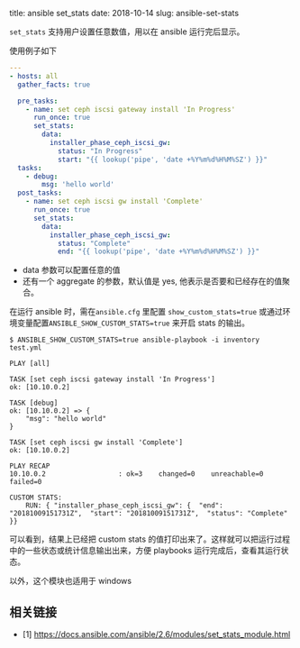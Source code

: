 title: ansible set_stats
date: 2018-10-14
slug: ansible-set-stats

`set_stats` 支持用户设置任意数值，用以在 ansible 运行完后显示。

使用例子如下


```YAML
---
- hosts: all
  gather_facts: true

  pre_tasks:
    - name: set ceph iscsi gateway install 'In Progress'
      run_once: true
      set_stats:
        data:
          installer_phase_ceph_iscsi_gw:
            status: "In Progress"
            start: "{{ lookup('pipe', 'date +%Y%m%d%H%M%SZ') }}"
  tasks:
    - debug:
        msg: 'hello world'
  post_tasks:
    - name: set ceph iscsi gw install 'Complete'
      run_once: true
      set_stats:
        data:
          installer_phase_ceph_iscsi_gw:
            status: "Complete"
            end: "{{ lookup('pipe', 'date +%Y%m%d%H%M%SZ') }}"
```

* data 参数可以配置任意的值
* 还有一个 aggregate 的参数，默认值是 yes, 他表示是否要和已经存在的值聚合。

在运行 ansible 时，需在`ansible.cfg` 里配置 `show_custom_stats=true` 或通过环境变量配置`ANSIBLE_SHOW_CUSTOM_STATS=true` 来开启 stats 的输出。

```console
$ ANSIBLE_SHOW_CUSTOM_STATS=true ansible-playbook -i inventory test.yml

PLAY [all]

TASK [set ceph iscsi gateway install 'In Progress'] 
ok: [10.10.0.2]

TASK [debug] 
ok: [10.10.0.2] => {
    "msg": "hello world"
}

TASK [set ceph iscsi gw install 'Complete'] 
ok: [10.10.0.2]

PLAY RECAP 
10.10.0.2                  : ok=3    changed=0    unreachable=0    failed=0   

CUSTOM STATS: 
	RUN: { "installer_phase_ceph_iscsi_gw": {  "end": "20181009151731Z",  "start": "20181009151731Z",  "status": "Complete" }}
```

可以看到，结果上已经把 custom stats 的值打印出来了。这样就可以把运行过程中的一些状态或统计信息输出出来，方便 playbooks 运行完成后，查看其运行状态。

以外，这个模块也适用于 windows

## 相关链接

* [1] <https://docs.ansible.com/ansible/2.6/modules/set_stats_module.html>
